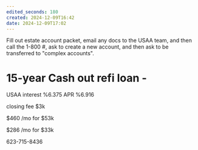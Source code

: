 ```yaml
---
edited_seconds: 180
created: 2024-12-09T16:42
date: 2024-12-09T17:02
---
```

Fill out estate account packet, email any docs to the USAA team, and then call the 1-800 #, ask to create a new account, and then ask to be transferred to "complex accounts".

# 15-year Cash out refi loan -

USAA interest %6.375 APR %6.916

closing fee $3k

$460 /mo for $53k

$286 /mo for $33k

623-715-8436